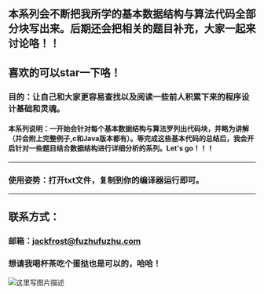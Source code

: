 ## 本系列会不断把我所学的基本数据结构与算法代码全部分块写出来。后期还会把相关的题目补充，大家一起来讨论咯！！
## 喜欢的可以star一下咯！
### 目的：让自己和大家更容易查找以及阅读一些前人积累下来的程序设计基础和灵魂。


#### 本系列说明：一开始会针对每个基本数据结构与算法罗列出代码块，并略为讲解（并会附上完整例子,c和Java版本都有）。等完成这些基本代码的总结后，我会开启针对一些题目结合数据结构进行详细分析的系列。Let's go！！！
***
### **使用姿势**：打开txt文件，复制到你的编译器运行即可。
***
## 联系方式：
### 邮箱：jackfrost@fuzhufuzhu.com
### 想请我喝杯茶吃个蛋挞也是可以的，哈哈！
![这里写图片描述](http://img.blog.csdn.net/20170326230003045?watermark/2/text/aHR0cDovL2Jsb2cuY3Nkbi5uZXQvSmFja19fRnJvc3Q=/font/5a6L5L2T/fontsize/400/fill/I0JBQkFCMA==/dissolve/70/gravity/SouthEast)
